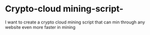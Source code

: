 # Crypto-cloud mining-script-
I want to create a crypto cloud mining script that can min through any website even more faster in mining 
